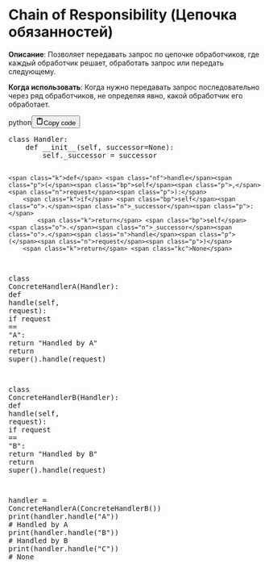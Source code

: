 <h1>Chain of Responsibility (Цепочка обязанностей)</h1>
<p><strong>Описание</strong>: Позволяет передавать запрос по цепочке обработчиков, где каждый обработчик решает, обработать запрос или передать следующему.</p>
<p><strong>Когда использовать</strong>: Когда нужно передавать запрос последовательно через ряд обработчиков, не определяя явно, какой обработчик его обработает.</p>
<div class="code_element"><div class="lang_line"><text>python</text><button class="copy_code_button" onclick="CopyCode(this)"><svg style="width: 1.2em;height: 1.2em;" aria-hidden="true" xmlns="http://www.w3.org/2000/svg" fill="none" viewBox="0 0 24 24"><path stroke="currentColor" stroke-linecap="round" stroke-linejoin="round" stroke-width="2" d="M15 4h3a1 1 0 0 1 1 1v15a1 1 0 0 1-1 1H6a1 1 0 0 1-1-1V5a1 1 0 0 1 1-1h3m0 3h6m-5-4v4h4V3h-4Z"/></svg><text class="unselectable">Copy code</text></button></div><div class="code language-python"><div class="highlight"><pre><span></span><span class="k">class</span> <span class="nc">Handler</span><span class="p">:</span>
    <span class="k">def</span> <span class="fm">__init__</span><span class="p">(</span><span class="bp">self</span><span class="p">,</span> <span class="n">successor</span><span class="o">=</span><span class="kc">None</span><span class="p">):</span>
        <span class="bp">self</span><span class="o">.</span><span class="n">_successor</span> <span class="o">=</span> <span class="n">successor</span>

    <span class="k">def</span> <span class="nf">handle</span><span class="p">(</span><span class="bp">self</span><span class="p">,</span> <span class="n">request</span><span class="p">):</span>
        <span class="k">if</span> <span class="bp">self</span><span class="o">.</span><span class="n">_successor</span><span class="p">:</span>
            <span class="k">return</span> <span class="bp">self</span><span class="o">.</span><span class="n">_successor</span><span class="o">.</span><span class="n">handle</span><span class="p">(</span><span class="n">request</span><span class="p">)</span>
        <span class="k">return</span> <span class="kc">None</span>

<span class="k">class</span> <span class="nc">ConcreteHandlerA</span><span class="p">(</span><span class="n">Handler</span><span class="p">):</span>
    <span class="k">def</span> <span class="nf">handle</span><span class="p">(</span><span class="bp">self</span><span class="p">,</span> <span class="n">request</span><span class="p">):</span>
        <span class="k">if</span> <span class="n">request</span> <span class="o">==</span> <span class="s2">&quot;A&quot;</span><span class="p">:</span>
            <span class="k">return</span> <span class="s2">&quot;Handled by A&quot;</span>
        <span class="k">return</span> <span class="nb">super</span><span class="p">()</span><span class="o">.</span><span class="n">handle</span><span class="p">(</span><span class="n">request</span><span class="p">)</span>

<span class="k">class</span> <span class="nc">ConcreteHandlerB</span><span class="p">(</span><span class="n">Handler</span><span class="p">):</span>
    <span class="k">def</span> <span class="nf">handle</span><span class="p">(</span><span class="bp">self</span><span class="p">,</span> <span class="n">request</span><span class="p">):</span>
        <span class="k">if</span> <span class="n">request</span> <span class="o">==</span> <span class="s2">&quot;B&quot;</span><span class="p">:</span>
            <span class="k">return</span> <span class="s2">&quot;Handled by B&quot;</span>
        <span class="k">return</span> <span class="nb">super</span><span class="p">()</span><span class="o">.</span><span class="n">handle</span><span class="p">(</span><span class="n">request</span><span class="p">)</span>


<span class="n">handler</span> <span class="o">=</span> <span class="n">ConcreteHandlerA</span><span class="p">(</span><span class="n">ConcreteHandlerB</span><span class="p">())</span>
<span class="nb">print</span><span class="p">(</span><span class="n">handler</span><span class="o">.</span><span class="n">handle</span><span class="p">(</span><span class="s2">&quot;A&quot;</span><span class="p">))</span>  <span class="c1"># Handled by A</span>
<span class="nb">print</span><span class="p">(</span><span class="n">handler</span><span class="o">.</span><span class="n">handle</span><span class="p">(</span><span class="s2">&quot;B&quot;</span><span class="p">))</span>  <span class="c1"># Handled by B</span>
<span class="nb">print</span><span class="p">(</span><span class="n">handler</span><span class="o">.</span><span class="n">handle</span><span class="p">(</span><span class="s2">&quot;C&quot;</span><span class="p">))</span>  <span class="c1"># None</span>
</pre></div></div></div>